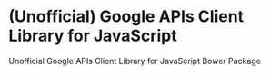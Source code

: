 # (Unofficial) Google APIs Client Library for JavaScript

Unofficial Google APIs Client Library for JavaScript Bower Package